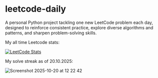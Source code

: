 # leetcode-daily

A personal Python project tackling one new LeetCode problem each day, designed to reinforce consistent practice, explore diverse algorithms and patterns, and sharpen problem-solving skills.

My all time Leetcode stats:

[![LeetCode Stats](https://leetcard.jacoblin.cool/uygarpolat?theme=dark&ext=contest&ext=heatmap)](https://leetcode.com/uygarpolat/)

My solve streak as of 20.10.2025:

![Screenshot 2025-10-20 at 12 22 42](https://github.com/user-attachments/assets/634095ae-0d94-4120-b477-e2abbb0b0bd6)
